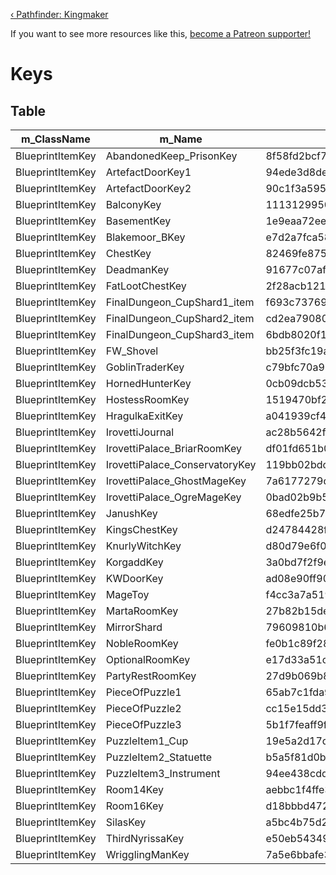 <!-- TITLE: Keys -->

[&lsaquo; Pathfinder: Kingmaker](/kingmaker)

If you want to see more resources like this, [become a Patreon supporter!](https://www.patreon.com/fireundubh) 

# Keys
## Table

m_ClassName | m_Name | m_AssetGuid | m_IsStackable | m_Cost | m_Weight | m_IsNotable
--- | --- | --- | --- | --- | --- | ---
BlueprintItemKey | AbandonedKeep_PrisonKey | 8f58fd2bcf7268740acd53d131dc0432 | `false` | 0 | 0 | `false`
BlueprintItemKey | ArtefactDoorKey1 | 94ede3d8de7d0b1418a73509296f4f38 | `false` | 10 | 0 | `false`
BlueprintItemKey | ArtefactDoorKey2 | 90c1f3a595c1fec42a56a5a30823d26a | `false` | 10 | 0 | `false`
BlueprintItemKey | BalconyKey | 111312995037cd34aafc95629b02d289 | `false` | 10 | 0 | `false`
BlueprintItemKey | BasementKey | 1e9eaa72ee165c941be89a80d930367d | `false` | 10 | 0 | `false`
BlueprintItemKey | Blakemoor_BKey | e7d2a7fca583800488436685ad096196 | `false` | 1 | 0 | `false`
BlueprintItemKey | ChestKey | 82469fe875a4376438927d9e84aa838c | `false` | 1 | 0 | `false`
BlueprintItemKey | DeadmanKey | 91677c07af1a0a54b92800fedbdfd0bf | `false` | 10 | 0 | `false`
BlueprintItemKey | FatLootChestKey | 2f28acb121a15b8428ab6be2f77e66e9 | `false` | 10 | 0 | `false`
BlueprintItemKey | FinalDungeon_CupShard1_item | f693c737694dfc54db7d1d8775a85b2f | `false` | 0 | 1 | `true`
BlueprintItemKey | FinalDungeon_CupShard2_item | cd2ea79080797e04f96752d4effe4efd | `false` | 0 | 1 | `true`
BlueprintItemKey | FinalDungeon_CupShard3_item | 6bdb8020f1bb2f048872b026705c18ab | `false` | 0 | 1 | `true`
BlueprintItemKey | FW_Shovel | bb25f3fc19ad66a408e2414fee1eb5b7 | `false` | 10 | 2 | `false`
BlueprintItemKey | GoblinTraderKey | c79bfc70a92ccea46a4f2442c6350047 | `false` | 10 | 0 | `false`
BlueprintItemKey | HornedHunterKey | 0cb09dcb53daa684583536cf68583cdc | `false` | 0 | 0 | `false`
BlueprintItemKey | HostessRoomKey | 1519470bf2508854a85b0c81abc6e0c0 | `false` | 1 | 0 | `false`
BlueprintItemKey | HragulkaExitKey | a041939cf49a5ba45b487e0fa0bb357c | `false` | 10 | 0 | `false`
BlueprintItemKey | IrovettiJournal | ac28b5642f0d9d24bb4e2ec843cad9a1 | `false` | 1 | 0.5 | `false`
BlueprintItemKey | IrovettiPalace_BriarRoomKey | df01fd651b0b21547aba91f0fd142847 | `false` | 1 | 0 | `false`
BlueprintItemKey | IrovettiPalace_ConservatoryKey | 119bb02bdce3b8e4bb4368facb620f03 | `false` | 1 | 0 | `false`
BlueprintItemKey | IrovettiPalace_GhostMageKey | 7a6177279d7f4f043a2ff1f0228f4f7c | `false` | 1 | 0 | `false`
BlueprintItemKey | IrovettiPalace_OgreMageKey | 0bad02b9b5a50324ba8dd123b51dc93f | `false` | 1 | 0 | `false`
BlueprintItemKey | JanushKey | 68edfe25b795028448436b01cee5ead2 | `false` | 10 | 0 | `false`
BlueprintItemKey | KingsChestKey | d24784428f916eb4dbe3648c8f1a8360 | `false` | 1 | 0 | `false`
BlueprintItemKey | KnurlyWitchKey | d80d79e6f026e3f4eb55ed10118d3aa4 | `false` | 0 | 0 | `false`
BlueprintItemKey | KorgaddKey | 3a0bd7f2f9e9ac948bdba32c6d461bdc | `false` | 10 | 0 | `false`
BlueprintItemKey | KWDoorKey | ad08e90ff90cb5740a1569fbc9c7bfcb | `false` | 0 | 0 | `false`
BlueprintItemKey | MageToy | f4cc3a7a51929ca4d98c84320c2d1b9d | `false` | 1000 | 0 | `true`
BlueprintItemKey | MartaRoomKey | 27b82b15de1b79443b95ffc63fdd8aef | `false` | 1 | 0 | `false`
BlueprintItemKey | MirrorShard | 79609810b606cd24fbdc29d424791211 | `false` | 100 | 0 | `true`
BlueprintItemKey | NobleRoomKey | fe0b1c89f28ab894cbd8e1499720eb87 | `false` | 1 | 0 | `false`
BlueprintItemKey | OptionalRoomKey | e17d33a51c9864a419457f59212e78c9 | `false` | 10 | 0 | `false`
BlueprintItemKey | PartyRestRoomKey | 27d9b069b823a7e41acab4232376f8fc | `false` | 1 | 0 | `false`
BlueprintItemKey | PieceOfPuzzle1 | 65ab7c1fda9e48b4caf61f7b5dd3a2d0 | `false` | 10 | 0 | `true`
BlueprintItemKey | PieceOfPuzzle2 | cc15e15dd3d62ea46bbaafcc54ac32a9 | `false` | 10 | 0 | `true`
BlueprintItemKey | PieceOfPuzzle3 | 5b1f7feaff9f41843b40c2e94659f5b9 | `false` | 10 | 0 | `true`
BlueprintItemKey | PuzzleItem1_Cup | 19e5a2d17d4bf354da8bda0c77701656 | `false` | 15 | 0 | `true`
BlueprintItemKey | PuzzleItem2_Statuette | b5a5f81d0b8f6814c924fc38dc5a70b2 | `false` | 20 | 0 | `true`
BlueprintItemKey | PuzzleItem3_Instrument | 94ee438cddb123a4eb205d2df86c5787 | `false` | 5 | 0 | `true`
BlueprintItemKey | Room14Key | aebbc1f4ffe3f8c448b98df1962e0c81 | `false` | 10 | 0 | `false`
BlueprintItemKey | Room16Key | d18bbbd472a3dc74196726e9b4f0ad4a | `false` | 10 | 0 | `false`
BlueprintItemKey | SilasKey | a5bc4b75d256ab9448f6f88b644d5611 | `false` | 10 | 0 | `false`
BlueprintItemKey | ThirdNyrissaKey | e50eb543498587d4992715f963a670c9 | `false` | 0 | 0 | `false`
BlueprintItemKey | WrigglingManKey | 7a5e6bbafe3b81a46bdef45d039ab603 | `false` | 1 | 0 | `false`